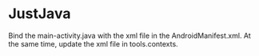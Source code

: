 # JustJava

Bind the main-activity.java with the xml file in the AndroidManifest.xml. At the same time, update the xml file in tools.contexts.